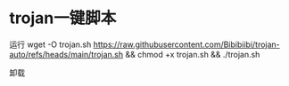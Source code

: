 # trojan一键脚本

运行 wget -O trojan.sh https://raw.githubusercontent.com/Bibibiibi/trojan-auto/refs/heads/main/trojan.sh && chmod +x trojan.sh && ./trojan.sh

卸载 

